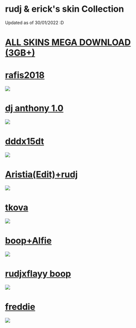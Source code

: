 # rudj & erick's skin Collection
Updated as of 30/01/2022 :D
# [ALL SKINS MEGA DOWNLOAD (3GB+)](https://mega.nz/folder/G80mQKhT#FKvaoR0Iz_U1lHLUzBMvhg)

# [rafis2018](https://mega.nz/file/3hUjHY5S#7hGiJp84RJl67esxO5Bx9YVmlsqLL0gD_jDjG5pLO5g)
![](https://i.imgur.com/ZpoTrDn.jpeg)

# [dj anthony 1.0](https://mega.nz/file/jpEVgCbZ#08QgXDUvG1_HjiGH1bSj67NYurc1-0Xg5O-UKK7t-p8)
![](https://i.imgur.com/zCPZxy7.jpeg)

# [dddx15dt](https://mega.nz/file/yx9WjBoa#-ZXMkqcYxXGppZJYfsvun4JYnl6umzc3eiey3t9oml0)
![](https://i.imgur.com/hthQSkS.png)

# [Aristia(Edit)+rudj](https://mega.nz/file/3pVVgazS#OQGaOd0xq2gHj9yDi1pdj7PtO7WRA80XRo0Mqu1d11Q)
![](https://i.imgur.com/a7KdPD7.png)

# [tkova](https://mega.nz/file/vtdTQSTA#K8wG7fccTZRXx7Jta7tIyXwXv-M8XjT_X_EGQuiEU2c)
![](https://i.imgur.com/Vd9BHje.png)

# [boop+Alfie](https://mega.nz/file/i89yyAya#Pob40n3dbfP3ViPtLwVGANEt8jGFkuFaDIImgoXi09o)
![](https://i.imgur.com/t4qx8uM.jpeg)

# [rudjxflayy boop](https://mega.nz/file/u5lmDJqK#ekvjv1t-VZaeRvudOJAU27YKA0mkyOYEnXUJ8CRUuhY)
![](https://i.imgur.com/9l67h4h.jpeg)

# [freddie](https://mega.nz/file/apViSb7C#1YWvusbQFY5yxVo4AUpX6MliX5hAL9HkjsgnRto650c)
![](https://osu.ppy.sh/ss/17509445/bc4e)
